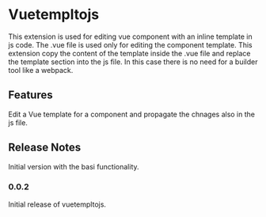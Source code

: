 # Vuetempltojs
This extension is used for editing vue component with an inline template in js code. 
The .vue file is used only for editing the component template. 
This extension copy the content of the template inside the .vue file and replace
the template section into the js file. In this case there is no need for a builder tool 
like a webpack. 

## Features
Edit a Vue template for a component and propagate the chnages also in the js file.

## Release Notes
Initial version with the basi functionality.

### 0.0.2
Initial release of vuetempltojs.
